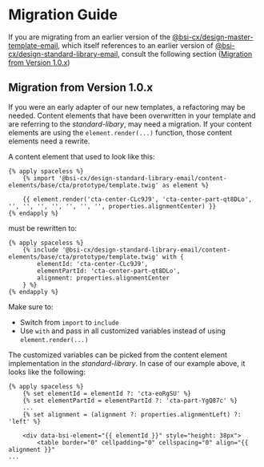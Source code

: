 # Migration Guide

If you are migrating from an earlier version of the [@bsi-cx/design-master-template-email](https://github.com/bsi-software/bsi-cx-design-master-template-email), which itself references to an earlier version of [@bsi-cx/design-standard-library-email](https://github.com/bsi-software/bsi-cx-design-standard-library-email), consult the following section ([Migration from Version 1.0.x](#migration-from-version-1.0.x))

## Migration from Version 1.0.x

If you were an early adapter of our new templates, a refactoring may be needed. Content elements that have been overwritten in your template and are referring to the _standard-libary_, may need a migration. If your content elements are using the `element.render(...)` function, those content elements need a rewrite. 

A content element that used to look like this:
```twig
{% apply spaceless %}
    {% import '@bsi-cx/design-standard-library-email/content-elements/base/cta/prototype/template.twig' as element %}

    {{ element.render('cta-center-CLc9J9', 'cta-center-part-qt8DLo', '', '', '', '', '', '', '', properties.alignmentCenter) }}
{% endapply %} 
```

must be rewritten to:
```twig
{% apply spaceless %}
    {% include '@bsi-cx/design-standard-library-email/content-elements/base/cta/prototype/template.twig' with {
        elementId: 'cta-center-CLc9J9',
        elementPartId: 'cta-center-part-qt8DLo',
        alignment: properties.alignmentCenter
    } %}
{% endapply %} 
```

Make sure to:
- Switch from `import` to `include`
- Use `with` and pass in all customized variables instead of using `element.render(...)`

The customized variables can be picked from the content element implementation in the _standard-library_. In case of our example above, it looks like the following:

```twig
{% apply spaceless %}
    {% set elementId = elementId ?: 'cta-eoRgSU' %}
    {% set elementPartId = elementPartId ?: 'cta-part-YgQ87c' %}
    ...    
    {% set alignment = (alignment ?: properties.alignmentLeft) ?: 'left' %}

    <div data-bsi-element="{{ elementId }}" style="height: 38px">
        <table border="0" cellpadding="0" cellspacing="0" align="{{ alignment }}" 
...
```